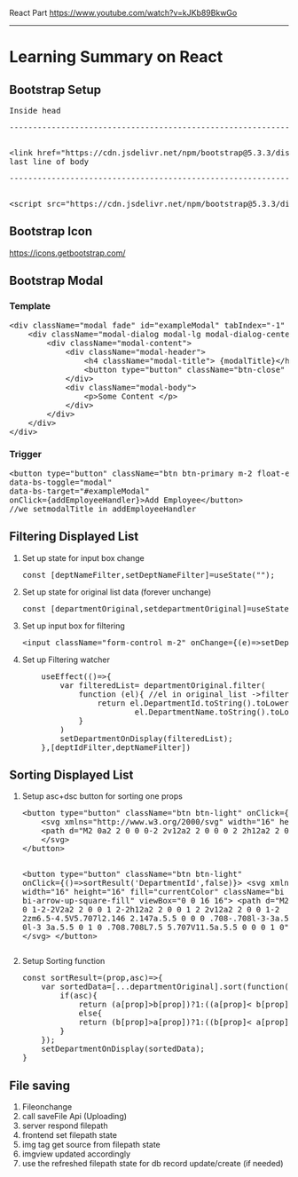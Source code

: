 React Part
https://www.youtube.com/watch?v=kJKb89BkwGo
<hr>
<h1>Learning Summary on React</h1>

<h2>Bootstrap Setup</h2>
<pre>
Inside head
<p>-------------------------------------------------------------</p>
&lt;link href="https://cdn.jsdelivr.net/npm/bootstrap@5.3.3/dist/css/bootstrap.min.css" rel="stylesheet" integrity="sha384-QWTKZyjpPEjISv5WaRU9OFeRpok6YctnYmDr5pNlyT2bRjXh0JMhjY6hW+ALEwIH" crossorigin="anonymous"
last line of body
<p>-------------------------------------------------------------</p>
&lt;script src="https://cdn.jsdelivr.net/npm/bootstrap@5.3.3/dist/js/bootstrap.bundle.min.js" integrity="sha384-YvpcrYf0tY3lHB60NNkmXc5s9fDVZLESaAA55NDzOxhy9GkcIdslK1eN7N6jIeHz" crossorigin="anonymous">&lt;/script>
</pre>
<h2>Bootstrap Icon</h2>
<a href="https://icons.getbootstrap.com/">https://icons.getbootstrap.com/</a>
<h2>Bootstrap Modal</h2>
<h3>Template</h3>
<pre>
&lt;div className="modal fade" id="exampleModal" tabIndex="-1" aria-hidden="true">
    &lt;div className="modal-dialog modal-lg modal-dialog-centered">
        &lt;div className="modal-content">
            &lt;div className="modal-header">
                &lt;h4 className="modal-title"> {modalTitle}&lt;/h4>
                &lt;button type="button" className="btn-close" data-bs-dismiss="modal" aria-label="Close">&lt;/button>
            &lt;/div>
            &lt;div className="modal-body">
                &lt;p>Some Content &lt;/p>                      
            &lt;/div>
        &lt;/div>
    &lt;/div>
&lt;/div>
</pre>
<h3>Trigger</h3>
<pre>
&lt;button type="button" className="btn btn-primary m-2 float-end"
data-bs-toggle="modal"
data-bs-target="#exampleModal"
onClick={addEmployeeHandler}>Add Employee&lt;/button>
//we setmodalTitle in addEmployeeHandler
</pre>
<h2>Filtering Displayed List</h2>
<ol>
<li>Set up state for input box change </li>
<pre>
const [deptNameFilter,setDeptNameFilter]=useState("");
</pre>
<li>Set up state for original list data (forever unchange)</li>
<pre>
const [departmentOriginal,setdepartmentOriginal]=useState([]);
</pre>
<li>Set up input box for filtering</li>
<pre>
&lt;input className="form-control m-2" onChange={(e)=>setDeptNameFilter(e.target.value)} placeholder="NameFilter"/>
</pre>

<li>Set up Filtering watcher</li>
<pre>
    useEffect(()=>{
        var filteredList= departmentOriginal.filter(
            function (el){ //el in original_list ->filtered ->filteredList
                return el.DepartmentId.toString().toLowerCase().includes(deptIdFilter.toString().trim().toLowerCase())&&
                        el.DepartmentName.toString().toLowerCase().includes(deptNameFilter.toString().trim().toLowerCase())
            }
        )
        setDepartmentOnDisplay(filteredList);
    },[deptIdFilter,deptNameFilter])
</pre>
</ol>
<h2>Sorting Displayed List</h2>
<ol>
<li>Setup asc+dsc button for sorting one props</li>
<pre>
&lt;button type="button" className="btn btn-light" onClick={()=>sortResult('DepartmentId',true)}>
    &lt;svg xmlns="http://www.w3.org/2000/svg" width="16" height="16" fill="currentColor" className="bi bi-arrow-down-square-fill" viewBox="0 0 16 16">
    &lt;path d="M2 0a2 2 0 0 0-2 2v12a2 2 0 0 0 2 2h12a2 2 0 0 0 2-2V2a2 2 0 0 0-2-2zm6.5 4.5v5.793l2.146-2.147a.5.5 0 0 1 .708.708l-3 3a.5.5 0 0 1-.708 0l-3-3a.5.5 0 1 1 .708-.708L7.5 10.293V4.5a.5.5 0 0 1 1 0"/>
    &lt;/svg>
&lt;/button>

&lt;button type="button" className="btn btn-light" onClick={()=>sortResult('DepartmentId',false)}>
    &lt;svg xmlns="http://www.w3.org/2000/svg" width="16" height="16" fill="currentColor" className="bi bi-arrow-up-square-fill" viewBox="0 0 16 16">
    &lt;path d="M2 16a2 2 0 0 1-2-2V2a2 2 0 0 1 2-2h12a2 2 0 0 1 2 2v12a2 2 0 0 1-2 2zm6.5-4.5V5.707l2.146 2.147a.5.5 0 0 0 .708-.708l-3-3a.5.5 0 0 0-.708 0l-3 3a.5.5 0 1 0 .708.708L7.5 5.707V11.5a.5.5 0 0 0 1 0"/>
    &lt;/svg>
&lt;/button>
</pre>
<li>Setup Sorting function</li>
<pre>
const sortResult=(prop,asc)=>{
    var sortedData=[...departmentOriginal].sort(function(a,b){  //Must use [... ]generate copy of old array; otherwise it would just be the same array and setDepartment NOT working
        if(asc){
            return (a[prop]>b[prop])?1:((a[prop]< b[prop])?-1:0)}
            else{
            return (b[prop]>a[prop])?1:((b[prop]< a[prop])?-1:0);
        }
    });
    setDepartmentOnDisplay(sortedData);
}
</pre>
</ol>
<h2>
File saving 
</h2>
<ol>
<li>Fileonchange</li>
<li>call saveFile Api (Uploading)</li>
<li>server respond filepath</li>
<li>frontend set filepath state</li>
<li> img tag get source from filepath state</li>
<li> imgview updated accordingly</li>
<li> use the refreshed filepath state for db record update/create (if needed)</li>
</ol>








